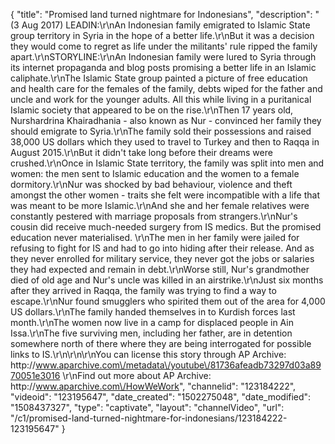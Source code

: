 {
    "title": "Promised land turned nightmare for Indonesians",
    "description": "(3 Aug 2017) LEADIN:\r\nAn Indonesian family emigrated to Islamic State group territory in Syria in the hope of a better life.\r\nBut it was a decision they would come to regret as life under the militants' rule ripped the family apart.\r\nSTORYLINE:\r\nAn Indonesian family were lured to Syria through its internet propaganda and blog posts promising a better life in an Islamic caliphate.\r\nThe Islamic State group painted a picture of free education and health care for the females of the family, debts wiped for the father and uncle and work for the younger adults. All this while living in a puritanical Islamic society that appeared to be on the rise.\r\nThen 17 years old, Nurshardrina Khairadhania - also known as Nur - convinced her family they should emigrate to Syria.\r\nThe family sold their possessions and raised 38,000 US dollars which they used to travel to Turkey and then to Raqqa in August 2015.\r\nBut it didn't take long before their dreams were crushed.\r\nOnce in Islamic State territory, the family was split into men and women: the men sent to Islamic education and the women to a female dormitory.\r\nNur was shocked by bad behaviour, violence and theft amongst the other women - traits she felt were incompatible with a life that was meant to be more Islamic.\r\nAnd she and her female relatives were constantly pestered with marriage proposals from strangers.\r\nNur's cousin did receive much-needed surgery from IS medics. But the promised education never materialised. \r\nThe men in her family were jailed for refusing to fight for IS and had to go into hiding after their release. And as they never enrolled for military service, they never got the jobs or salaries they had expected and remain in debt.\r\nWorse still, Nur's grandmother died of old age and Nur's uncle was killed in an airstrike.\r\nJust six months after they arrived in Raqqa, the family was trying to find a way to escape.\r\nNur found smugglers who spirited them out of the area for 4,000 US dollars.\r\nThe family handed themselves in to Kurdish forces last month.\r\nThe women now live in a camp for displaced people in Ain Issa.\r\nThe five surviving men, including her father, are in detention somewhere north of there where they are being interrogated for possible links to IS.\r\n\r\n\r\nYou can license this story through AP Archive: http:\/\/www.aparchive.com\/metadata\/youtube\/81736afeadb73297d03a8970051e3016 \r\nFind out more about AP Archive: http:\/\/www.aparchive.com\/HowWeWork",
    "channelid": "123184222",
    "videoid": "123195647",
    "date_created": "1502275048",
    "date_modified": "1508437327",
    "type": "captivate",
    "layout": "channelVideo",
    "url": "\/c1\/promised-land-turned-nightmare-for-indonesians\/123184222-123195647"
}